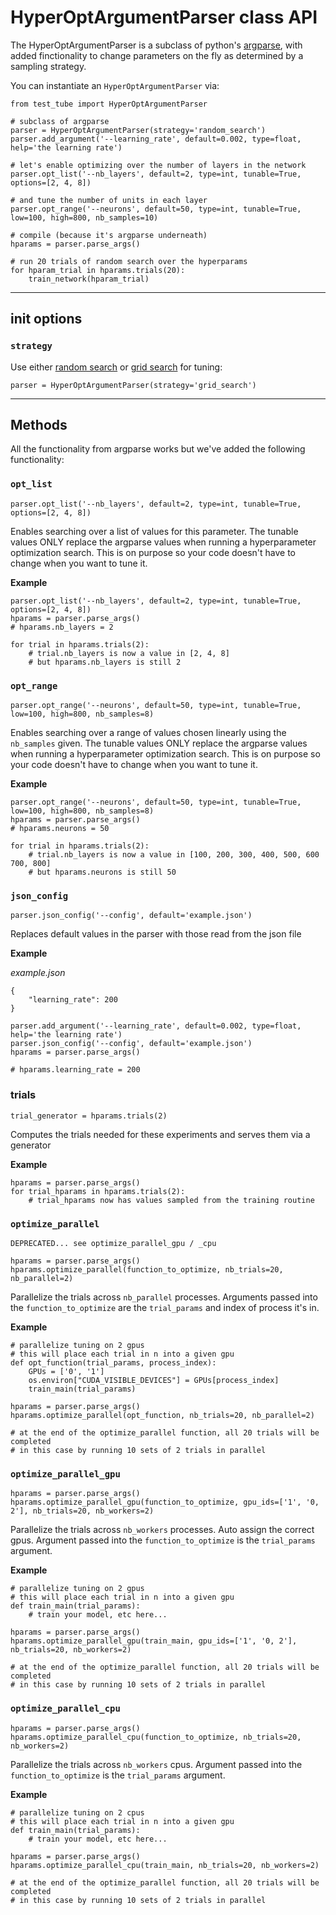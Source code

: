 # HyperOptArgumentParser class API

The HyperOptArgumentParser is a subclass of python's
[argparse](https://docs.python.org/3/library/argparse.html), with added
finctionality to change parameters on the fly as determined by a
sampling strategy.

You can instantiate an `HyperOptArgumentParser` via:

``` {.python}
from test_tube import HyperOptArgumentParser

# subclass of argparse
parser = HyperOptArgumentParser(strategy='random_search')
parser.add_argument('--learning_rate', default=0.002, type=float, help='the learning rate')

# let's enable optimizing over the number of layers in the network
parser.opt_list('--nb_layers', default=2, type=int, tunable=True, options=[2, 4, 8])

# and tune the number of units in each layer
parser.opt_range('--neurons', default=50, type=int, tunable=True, low=100, high=800, nb_samples=10)

# compile (because it's argparse underneath)
hparams = parser.parse_args()

# run 20 trials of random search over the hyperparams
for hparam_trial in hparams.trials(20):
    train_network(hparam_trial)
```

------------------------------------------------------------------------

## init options

### `strategy`

Use either [random
search](http://www.jmlr.org/papers/volume13/bergstra12a/bergstra12a.pdf)
or [grid
search](http://scikit-learn.org/stable/modules/generated/sklearn.model_selection.GridSearchCV.html)
for tuning:

``` {.python}
parser = HyperOptArgumentParser(strategy='grid_search')
```

------------------------------------------------------------------------

## Methods

All the functionality from argparse works but we've added the following
functionality:

### `opt_list`

``` {.python}
parser.opt_list('--nb_layers', default=2, type=int, tunable=True, options=[2, 4, 8])
```

Enables searching over a list of values for this parameter. The tunable
values ONLY replace the argparse values when running a hyperparameter
optimization search. This is on purpose so your code doesn't have to
change when you want to tune it.

**Example**

``` {.python}
parser.opt_list('--nb_layers', default=2, type=int, tunable=True, options=[2, 4, 8])
hparams = parser.parse_args()
# hparams.nb_layers = 2

for trial in hparams.trials(2):
    # trial.nb_layers is now a value in [2, 4, 8]
    # but hparams.nb_layers is still 2
```

### `opt_range`

``` {.python}
parser.opt_range('--neurons', default=50, type=int, tunable=True, low=100, high=800, nb_samples=8)
```

Enables searching over a range of values chosen linearly using the
`nb_samples` given. The tunable values ONLY replace the argparse values
when running a hyperparameter optimization search. This is on purpose so
your code doesn't have to change when you want to tune it.

**Example**

``` {.python}
parser.opt_range('--neurons', default=50, type=int, tunable=True, low=100, high=800, nb_samples=8)
hparams = parser.parse_args()
# hparams.neurons = 50

for trial in hparams.trials(2):
    # trial.nb_layers is now a value in [100, 200, 300, 400, 500, 600 700, 800]
    # but hparams.neurons is still 50
```

### `json_config`

``` {.python}
parser.json_config('--config', default='example.json')
```

Replaces default values in the parser with those read from the json file

**Example**

*example.json*

``` {.json}
{
    "learning_rate": 200
}
```

``` {.python}
parser.add_argument('--learning_rate', default=0.002, type=float, help='the learning rate')
parser.json_config('--config', default='example.json')
hparams = parser.parse_args()

# hparams.learning_rate = 200
```

### trials

``` {.python}
trial_generator = hparams.trials(2)
```

Computes the trials needed for these experiments and serves them via a
generator

**Example**

``` {.python}
hparams = parser.parse_args()
for trial_hparams in hparams.trials(2):
    # trial_hparams now has values sampled from the training routine
```

### `optimize_parallel`

`DEPRECATED... see optimize_parallel_gpu / _cpu`

``` {.python}
hparams = parser.parse_args()
hparams.optimize_parallel(function_to_optimize, nb_trials=20, nb_parallel=2)
```

Parallelize the trials across `nb_parallel` processes. Arguments passed
into the `function_to_optimize` are the `trial_params` and index of
process it's in.

**Example**

``` {.python}
# parallelize tuning on 2 gpus
# this will place each trial in n into a given gpu
def opt_function(trial_params, process_index):
    GPUs = ['0', '1']
    os.environ["CUDA_VISIBLE_DEVICES"] = GPUs[process_index]
    train_main(trial_params)

hparams = parser.parse_args()
hparams.optimize_parallel(opt_function, nb_trials=20, nb_parallel=2)

# at the end of the optimize_parallel function, all 20 trials will be completed
# in this case by running 10 sets of 2 trials in parallel
```

### `optimize_parallel_gpu`

``` {.python}
hparams = parser.parse_args()
hparams.optimize_parallel_gpu(function_to_optimize, gpu_ids=['1', '0, 2'], nb_trials=20, nb_workers=2)
```

Parallelize the trials across `nb_workers` processes. Auto assign the
correct gpus. Argument passed into the `function_to_optimize` is the
`trial_params` argument.

**Example**

``` {.python}
# parallelize tuning on 2 gpus
# this will place each trial in n into a given gpu
def train_main(trial_params):
    # train your model, etc here...

hparams = parser.parse_args()
hparams.optimize_parallel_gpu(train_main, gpu_ids=['1', '0, 2'], nb_trials=20, nb_workers=2)

# at the end of the optimize_parallel function, all 20 trials will be completed
# in this case by running 10 sets of 2 trials in parallel
```

### `optimize_parallel_cpu`

``` {.python}
hparams = parser.parse_args()
hparams.optimize_parallel_cpu(function_to_optimize, nb_trials=20, nb_workers=2)
```

Parallelize the trials across `nb_workers` cpus. Argument passed into the
`function_to_optimize` is the `trial_params` argument.

**Example**

``` {.python}
# parallelize tuning on 2 cpus
# this will place each trial in n into a given gpu
def train_main(trial_params):
    # train your model, etc here...

hparams = parser.parse_args()
hparams.optimize_parallel_cpu(train_main, nb_trials=20, nb_workers=2)

# at the end of the optimize_parallel function, all 20 trials will be completed
# in this case by running 10 sets of 2 trials in parallel
```
